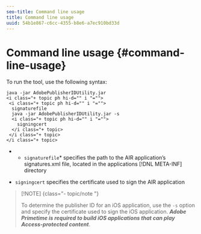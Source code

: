 ```yaml
---
seo-title: Command line usage
title: Command line usage
uuid: 54b1e867-c6cc-4355-b8e6-a7ec910bd33d
---
```


# Command line usage {#command-line-usage}

To run the tool, use the following syntax:

```
java -jar AdobePublisherIDUtility.jar 
<i class="+ topic ph hi-d="" i "="">
 <i class="+ topic ph hi-d="" i "="">
  signaturefile 
  java -jar AdobePublisherIDUtility.jar -s 
  <i class="+ topic ph hi-d="" i "="">
    signingcert
  </i class="+ topic>
 </i class="+ topic>
</i class="+ topic>
```

* * `signaturefile`* specifies the path to the AIR application’s signatures.xml file, located in the applications [!DNL META-INF] directory 

* `signingcert` specifies the certificate used to sign the AIR application

>[!NOTE] {class="- topic/note "}
>
>To determine the publisher ID for an iOS application, use the `-s` option and specify the certificate used to sign the iOS application. ***Adobe Primetime is required to build iOS applications that can play Access-protected content***.

